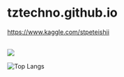 # tztechno.github.io

<a href="https://www.kaggle.com/stpeteishii">https://www.kaggle.com/stpeteishii</a>

<br>
  
<a href="https://github.com/anuraghazra/github-readme-stats">
  <img align="left" src="https://github-readme-stats.vercel.app/api?username=tztechno&theme=gotham&show_icons=true&hide_border=true" />
</a>

<br>

![Top Langs](https://github-readme-stats.vercel.app/api/top-langs/?username=tztechno&langs_count=20)


